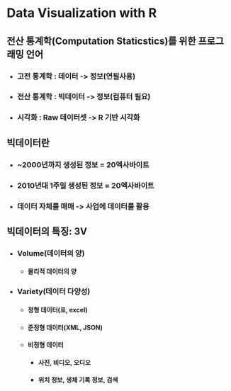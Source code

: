 # Data Visualization with R

## 전산 통계학(Computation Staticstics)를 위한 프로그래밍 언어
- ### 고전 통계학 : 데이터 -> 정보(연필사용)
- ### 전산 통계학 : 빅데이터 -> 정보(컴퓨터 필요) 
- ### 시각화 : Raw 데이터셋 -> R 기반 시각화
## 빅데이터란
- ### ~2000년까지 생성된 정보 = 20엑사바이트
- ### 2010년대 1주일 생성된 정보 = 20엑사바이트
- ### 데이터 자체를 매매 -> 사업에 데이터를 활용
## 빅데이터의 특징: 3V
- ### Volume(데이터의 양)
  - #### 물리적 데이터의 양
- ### Variety(데이터 다양성)
  - #### 정형 데이터(표, excel)
  - #### 준정형 데이터(XML, JSON)
  - #### 비정형 데이터
    - #### 사진, 비디오, 오디오
    - #### 위치 정보, 생체 기록 정보, 검색   
